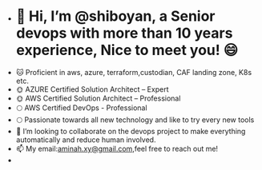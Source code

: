 - # 👋  Hi, I’m @shiboyan, a Senior devops with more than 10 years experience, Nice to meet you!  :smile:
- :cat:  Proficient in aws, azure, terraform,custodian, CAF landing zone, K8s etc.
- :sun_with_face:    AZURE Certified Solution Architect – Expert
- :sun_with_face: AWS Certified Solution Architect – Professional
-  :full_moon:  AWS Certified DevOps - Professional
-   :full_moon:  Passionate towards all new technology and like to try every new tools
- 💞️ I’m looking to collaborate on the devops project to make everything automatically and reduce human involved.
- 📫 My email:aminah.xy@gmail.com,feel free to reach out me!
- 

<!---
shiboyan/shiboyan is a ✨ special ✨ repository because its `README.md` (this file) appears on your GitHub profile.
You can click the Preview link to take a look at your changes.
--->
